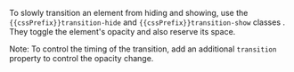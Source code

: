To slowly transition an element from hiding and showing, use the  `{{cssPrefix}}transition-hide` and `{{cssPrefix}}transition-show` classes . They toggle the element's opacity and also reserve its space.

Note: To control the timing of the transition, add an additional `transition` property to control the opacity change.
